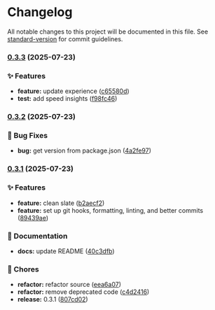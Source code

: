 # Changelog

All notable changes to this project will be documented in this file. See [standard-version](https://github.com/conventional-changelog/standard-version) for commit guidelines.

### [0.3.3](https://github.com/engelde/portfolio/compare/v0.3.2...v0.3.3) (2025-07-23)

### ✨ Features

- **feature:** update experience ([c65580d](https://github.com/engelde/portfolio/commit/c65580d777a26a038fa9f8f2918d94543ba1bd00))
- **test:** add speed insights ([f98fc46](https://github.com/engelde/portfolio/commit/f98fc465a59c787fd8ac76a5ac7a28c8e5b23f7e))

### [0.3.2](https://github.com/engelde/portfolio/compare/v0.3.1...v0.3.2) (2025-07-23)

### 🐛 Bug Fixes

- **bug:** get version from package.json ([4a2fe97](https://github.com/engelde/portfolio/commit/4a2fe97871571bb67cc645d67875671193a0f3e4))

### [0.3.1](https://github.com/engelde/portfolio/compare/v0.2.6...v0.3.1) (2025-07-23)

### ✨ Features

- **feature:** clean slate ([b2aecf2](https://github.com/engelde/portfolio/commit/b2aecf256b9459c07d56bd51b98f8eb45ce708d7))
- **feature:** set up git hooks, formatting, linting, and better commits ([89439ae](https://github.com/engelde/portfolio/commit/89439aec404241eb8a65b2862b9f6283da7dc41d))

### 📝 Documentation

- **docs:** update README ([40c3dfb](https://github.com/engelde/portfolio/commit/40c3dfbf9b74f1f44ebafaceec19ae93cb743e52))

### 🚚 Chores

- **refactor:** refactor source ([eea6a07](https://github.com/engelde/portfolio/commit/eea6a07786e07aa3e7cb9c3dc43320124daf64bc))
- **refactor:** remove deprecated code ([c4d2416](https://github.com/engelde/portfolio/commit/c4d2416f8b18af0babf3880160e22debf23ee61e))
- **release:** 0.3.1 ([807cd02](https://github.com/engelde/portfolio/commit/807cd028d754ade35f40fab9389a4cd3d8d97e69))
